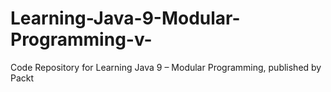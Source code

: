 # Learning-Java-9-Modular-Programming-v-
Code Repository for Learning Java 9 – Modular Programming, published by Packt
